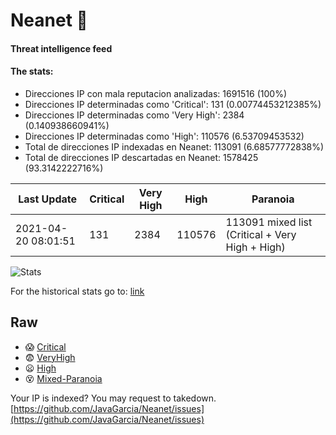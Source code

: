 # Neanet :hocho:
#### Threat intelligence feed
#### The stats:

- Direcciones IP con mala reputacion analizadas: 1691516 (100%)
- Direcciones IP determinadas como 'Critical':  131 (0.00774453212385%)
- Direcciones IP determinadas como 'Very High':  2384 (0.140938660941%)
- Direcciones IP determinadas como 'High':  110576 (6.53709453532)
- Total de direcciones IP indexadas en Neanet:  113091 (6.68577772838%)
- Total de direcciones IP descartadas en Neanet:  1578425 (93.3142222716%)

| Last Update | Critical | Very High | High | Paranoia |
| --- | --- | --- | --- | --- |
| 2021-04-20 08:01:51 | 131 | 2384 | 110576 | 113091 mixed list (Critical + Very High + High)|

![Stats](https://docs.google.com/spreadsheets/d/e/2PACX-1vSnaNMIXVabIpDJjufMlzH7poXnshF3mgd8Is1g9ytUEzVsP5my4Trn8f-xkoLLQ38xpL3HtmUexLo6/pubchart?oid=501124687&format=image)

For the historical stats go to: [link](/stats.csv)
## Raw
- :scream: [Critical](https://raw.githubusercontent.com/JavaGarcia/Neanet/master/blacklists/neanet_critical.txt)
- :fearful: [VeryHigh](https://raw.githubusercontent.com/JavaGarcia/Neanet/master/blacklists/neanet_veryHigh.txtt)
- :frowning: [High](https://raw.githubusercontent.com/JavaGarcia/Neanet/master/blacklists/neanet_high.txt)
- :dizzy_face: [Mixed-Paranoia](https://raw.githubusercontent.com/JavaGarcia/Neanet/master/blacklists/neanet_all.txt)


Your IP is indexed? You may request to takedown. [https://github.com/JavaGarcia/Neanet/issues](https://github.com/JavaGarcia/Neanet/issues)




























































































































































































































































































































































































































































































































































































































































































































































































































































































































































































































































































































































































































































































































































































































































































































































































































































































































































































































































































































































































































































































































































































































































































































































































































































































































































































































































































































































































































































































































































































































































































































































































































































































































































































































































































































































































































































































































































































































































































































































































































































































































































































































































































































































































































































































































































































































































































































































































































































































































































































































































































































































































































































































































































































































































































































































































































































































































































































































































































































































